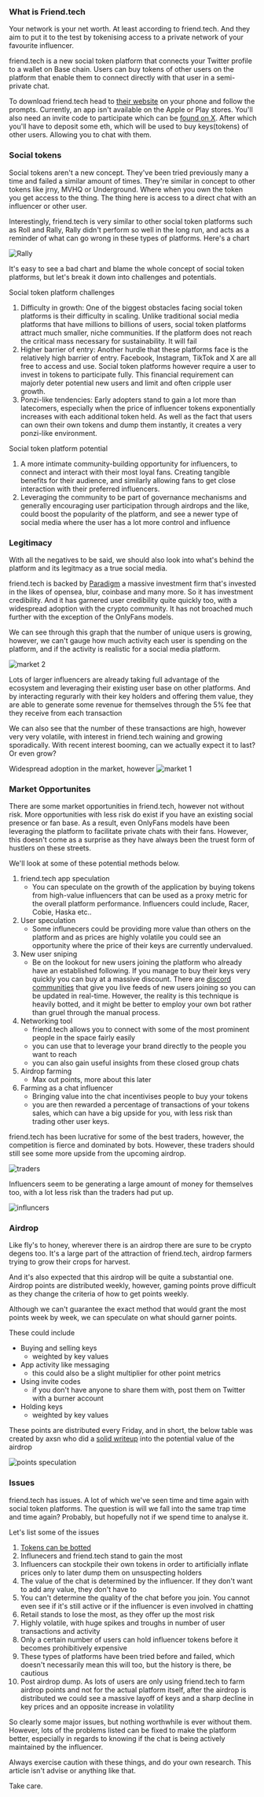 
### What is Friend.tech

Your network is your net worth. At least according to friend.tech. And they aim to put it to the test by tokenising access to a private network of your favourite influencer.

friend.tech is a new social token platform that connects your Twitter profile to a wallet on Base chain. Users can buy tokens of other users on the platform that enable them to connect directly with that user in a semi-private chat.

To download friend.tech head to [their website](https://www.friend.tech/) on your phone and follow the prompts. Currently, an app isn't available on the Apple or Play stores. You'll also need an invite code to participate which can be [found on X](https://twitter.com/search?q=friendtech%20code&src=typed_query&f=live). After which you'll have to deposit some eth, which will be used to buy keys(tokens) of other users. Allowing you to chat with them.

<!-- ![Friend.tech codes](p1.png) -->

### Social tokens

Social tokens aren't a new concept. They've been tried previously many a time and failed a similar amount of times. They're similar in concept to other tokens like jrny, MVHQ or Underground. Where when you own the token you get access to the thing. The thing here is access to a direct chat with an influencer or other user.

Interestingly, friend.tech is very similar to other social token platforms such as Roll and Rally, Rally didn't perform so well in the long run, and acts as a reminder of what can go wrong in these types of platforms. Here's a chart

![Rally](p4.png)

It's easy to see a bad chart and blame the whole concept of social token platforms, but let's break it down into challenges and potentials.

Social token platform challenges
1. Difficulty in growth: One of the biggest obstacles facing social token platforms is their difficulty in scaling. Unlike traditional social media platforms that have millions to billions of users, social token platforms attract much smaller, niche communities. If the platform does not reach the critical mass necessary for sustainability. It will fail
2. Higher barrier of entry: Another hurdle that these platforms face is the relatively high barrier of entry. Facebook, Instagram, TikTok and X are all free to access and use. Social token platforms however require a user to invest in tokens to participate fully. This financial requirement can majorly deter potential new users and limit and often cripple user growth.
3. Ponzi-like tendencies: Early adopters stand to gain a lot more than latecomers, especially when the price of influencer tokens exponentially increases with each additional token held. As well as the fact that users can own their own tokens and dump them instantly, it creates a very ponzi-like environment.

Social token platform potential
1. A more intimate community-building opportunity for influencers, to connect and interact with their most loyal fans. Creating tangible benefits for their audience, and similarly allowing fans to get close interaction with their preferred influencers.
2. Leveraging the community to be part of governance mechanisms and generally encouraging user participation through airdrops and the like, could boost the popularity of the platform, and see a newer type of social media where the user has a lot more control and influence

### Legitimacy

With all the negatives to be said, we should also look into what's behind the platform and its legitmacy as a true social media.

friend.tech is backed by [Paradigm](https://pitchbook.com/profiles/company/534396-16#funding) a massive investment firm that's invested in the likes of opensea, blur, coinbase and many more. So it has investment credibility. And it has garnered user credibility quite quickly too, with a widespread adoption with the crypto community. It has not broached much further with the exception of the OnlyFans models.

We can see through this graph that the number of unique users is growing, however, we can't gauge how much activity each user is spending on the platform, and if the activity is realistic for a social media platform.

![market 2](p7.png)

Lots of larger influencers are already taking full advantage of the ecosystem and leveraging their existing user base on other platforms. And by interacting regurarly with their key holders and offering them value, they are able to generate some revenue for themselves through the 5% fee that they receive from each transaction

We can also see that the number of these transactions are high, however very very volatile, with interest in friend.tech waining and growing sporadically. With recent interest booming, can we actually expect it to last? Or even grow?

Widespread adoption in the market, however 
![market 1](p6.png)




### Market Opportunites

There are some market opportunities in friend.tech, however not without risk. More opportunities with less risk do exist if you have an existing social presence or fan base. As a result, even OnlyFans models have been leveraging the platform to facilitate private chats with their fans. However, this doesn't come as a surprise as they have always been the truest form of hustlers on these streets.

We'll look at some of these potential methods below.

1. friend.tech app speculation
   - You can speculate on the growth of the application by buying tokens from high-value influencers that can be used as a proxy metric for the overall platform performance. Influencers could include, Racer, Cobie, Haska etc..
2. User speculation
   - Some influnecers could be providing more value than others on the platform and as prices are highly volatile you could see an opportunity where the price of their keys are currently undervalued.
3. New user sniping
   - Be on the lookout for new users joining the platform who already have an established following. If you manage to buy their keys very quickly you can buy at a massive discount. There are [discord communities](https://discord.gg/NJY8tkNa2Z) that give you live feeds of new users joining so you can be updated in real-time. However, the reality is this technique is heavily botted, and it might be better to employ your own bot rather than gruel through the manual process.
4. Networking tool
   - friend.tech allows you to connect with some of the most prominent people in the space fairly easily
   - you can use that to leverage your brand directly to the people you want to reach
   - you can also gain useful insights from these closed group chats
5. Airdrop farming
   - Max out points, more about this later
6. Farming as a chat influencer
   - Bringing value into the chat incentivises people to buy your tokens
   - you are then rewarded a percentage of transactions of your tokens sales, which can have a big upside for you, with less risk than trading other user keys.

friend.tech has been lucrative for some of the best traders, however, the competition is fierce and dominated by bots. However, these traders should still see some more upside from the upcoming airdrop.

![traders](p8.png)

Influencers seem to be generating a large amount of money for themselves too, with a lot less risk than the traders had put up.

![influncers](p9.png)

### Airdrop

Like fly's to honey, wherever there is an airdrop there are sure to be crypto degens too. It's a large part of the attraction of friend.tech, airdrop farmers trying to grow their crops for harvest.

And it's also expected that this airdrop will be quite a substantial one. Airdrop points are distributed weekly, however, gaming points prove difficult as they change the criteria of how to get points weekly.

Although we can't guarantee the exact method that would grant the most points week by week, we can speculate on what should garner points.

These could include
- Buying and selling keys
  - weighted by key values
- App activity like messaging
  - this could also be a slight multiplier for other point metrics
- Using invite codes
  - if you don't have anyone to share them with, post them on Twitter with a burner account
- Holding keys
  - weighted by key values

These points are distributed every Friday, and in short, the below table was created by axsn who did a [solid writeup](https://twitter.com/asxn_r/status/1693280773237805400) into the potential value of the airdrop

![points speculation](p2.png)

### Issues

friend.tech has issues. A lot of which we've seen time and time again with social token platforms. The question is will we fall into the same trap time and time again? Probably, but hopefully not if we spend time to analyse it.

Let's list some of the issues
1. [Tokens can be botted](https://twitter.com/duoxehyon/status/1694410633247420743)
2. Influnecers and friend.tech stand to gain the most
3. Influencers can stockpile their own tokens in order to artificially inflate prices only to later dump them on unsuspecting holders
4. The value of the chat is determined by the influencer. If they don't want to add any value, they don't have to
5. You can't determine the quality of the chat before you join. You cannot even see if it's still active or if the influencer is even involved in chatting
6. Retail stands to lose the most, as they offer up the most risk
7. Highly volatile, with huge spikes and troughs in number of user transactions and activity
8. Only a certain number of users can hold influencer tokens before it becomes prohibitively expensive
9. These types of platforms have been tried before and failed, which doesn't necessarily mean this will too, but the history is there, be cautious
10. Post airdrop dump. As lots of users are only using friend.tech to farm airdrop points and not for the actual platform itself, after the airdrop is distributed we could see a massive layoff of keys and a sharp decline in key prices and an opposite increase in volatility

So clearly some major issues, but nothing worthwhile is ever without them. However, lots of the problems listed can be fixed to make the platform better, especially in regards to knowing if the chat is being actively maintained by the influencer.

Always exercise caution with these things, and do your own research. This article isn't advise or anything like that.

Take care.